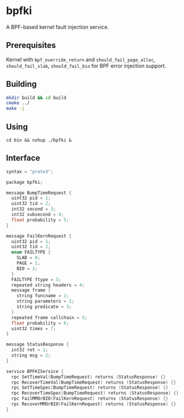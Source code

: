 # bpfki

A BPF-based kernel fault injection service.

## Prerequisites

Kernel with `bpf_override_return` and `should_fail_page_alloc`,
`should_fail_slab`, `should_fail_bio` for BPF error injection support.

## Building

```sh
mkdir build && cd build
cmake ../
make -j
```

## Using

`cd bin && nohup ./bpfki &`

## Interface

```c++
syntax = "proto3";

package bpfki;

message BumpTimeRequest {
  uint32 pid = 1;
  uint32 tid = 2;
  int32 second = 3;
  int32 subsecond = 4;
  float probability = 5;
}

message FailKernRequest {
  uint32 pid = 1;
  uint32 tid = 2;
  enum FAILTYPE {
    SLAB = 0;
    PAGE = 1;
    BIO = 2;
  }
  FAILTYPE ftype = 3;
  repeated string headers = 4;
  message frame {
    string funcname = 1;
    string parameters = 2;
    string predicate = 3;
  }
  repeated frame callchain = 5;
  float probability = 6;
  uint32 times = 7;
}

message StatusResponse {
  int32 ret = 1;
  string msg = 2;
}

service BPFKIService {
  rpc SetTimeVal(BumpTimeRequest) returns (StatusResponse) {}
  rpc RecoverTimeVal(BumpTimeRequest) returns (StatusResponse) {}
  rpc SetTimeSpec(BumpTimeRequest) returns (StatusResponse) {}
  rpc RecoverTimeSpec(BumpTimeRequest) returns (StatusResponse) {}
  rpc FailMMOrBIO(FailKernRequest) returns (StatusResponse) {}
  rpc RecoverMMOrBIO(FailKernRequest) returns (StatusResponse) {}
}
```
